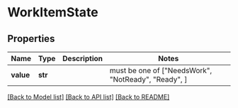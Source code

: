 # WorkItemState


## Properties
Name | Type | Description | Notes
------------ | ------------- | ------------- | -------------
**value** | **str** |  |  must be one of ["NeedsWork", "NotReady", "Ready", ]

[[Back to Model list]](../README.md#documentation-for-models) [[Back to API list]](../README.md#documentation-for-api-endpoints) [[Back to README]](../README.md)


